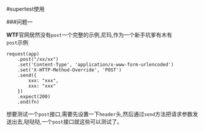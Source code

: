 #supertest使用
  
###问题一
  
**WTF**官网居然没有`post`一个完整的示例,尼玛,作为一个新手坑爹有木有  
`post`示例
<pre><code>request(app)
    .post("/xx/xx")
    .set('Content-Type', 'application/x-www-form-urlencoded')
    .set('X-HTTP-Method-Override', 'POST')
    .send({
        xxx: "xxx",
        xxx: "xxx"
    })
    .expect(200)
    .end(fn)</code></pre>  

想要测试一个`post`接口,需要先设置一下`header`头,然后通过`send`方法把请求参数发送出去,哒哒哒,一个`post`接口就这些可以测试了。
